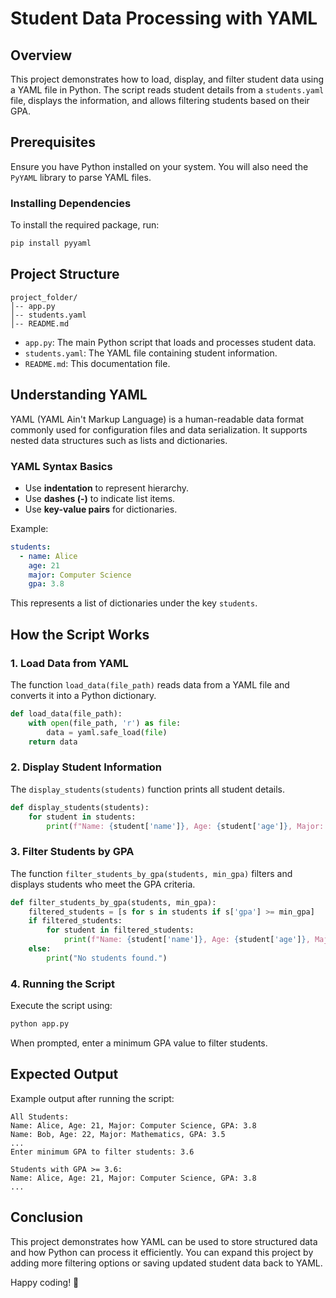 # Student Data Processing with YAML

## Overview
This project demonstrates how to load, display, and filter student data using a YAML file in Python. The script reads student details from a `students.yaml` file, displays the information, and allows filtering students based on their GPA.

## Prerequisites
Ensure you have Python installed on your system. You will also need the `PyYAML` library to parse YAML files.

### Installing Dependencies
To install the required package, run:
```sh
pip install pyyaml
```

## Project Structure
```
project_folder/
│-- app.py
│-- students.yaml
│-- README.md
```
- `app.py`: The main Python script that loads and processes student data.
- `students.yaml`: The YAML file containing student information.
- `README.md`: This documentation file.

## Understanding YAML
YAML (YAML Ain't Markup Language) is a human-readable data format commonly used for configuration files and data serialization. It supports nested data structures such as lists and dictionaries.

### YAML Syntax Basics
- Use **indentation** to represent hierarchy.
- Use **dashes (-)** to indicate list items.
- Use **key-value pairs** for dictionaries.

Example:
```yaml
students:
  - name: Alice
    age: 21
    major: Computer Science
    gpa: 3.8
```
This represents a list of dictionaries under the key `students`.

## How the Script Works
### 1. Load Data from YAML
The function `load_data(file_path)` reads data from a YAML file and converts it into a Python dictionary.
```python
def load_data(file_path):
    with open(file_path, 'r') as file:
        data = yaml.safe_load(file)
    return data
```

### 2. Display Student Information
The `display_students(students)` function prints all student details.
```python
def display_students(students):
    for student in students:
        print(f"Name: {student['name']}, Age: {student['age']}, Major: {student['major']}, GPA: {student['gpa']}")
```

### 3. Filter Students by GPA
The function `filter_students_by_gpa(students, min_gpa)` filters and displays students who meet the GPA criteria.
```python
def filter_students_by_gpa(students, min_gpa):
    filtered_students = [s for s in students if s['gpa'] >= min_gpa]
    if filtered_students:
        for student in filtered_students:
            print(f"Name: {student['name']}, Age: {student['age']}, Major: {student['major']}, GPA: {student['gpa']}")
    else:
        print("No students found.")
```

### 4. Running the Script
Execute the script using:
```sh
python app.py
```
When prompted, enter a minimum GPA value to filter students.

## Expected Output
Example output after running the script:
```
All Students:
Name: Alice, Age: 21, Major: Computer Science, GPA: 3.8
Name: Bob, Age: 22, Major: Mathematics, GPA: 3.5
...
Enter minimum GPA to filter students: 3.6

Students with GPA >= 3.6:
Name: Alice, Age: 21, Major: Computer Science, GPA: 3.8
...
```

## Conclusion
This project demonstrates how YAML can be used to store structured data and how Python can process it efficiently. You can expand this project by adding more filtering options or saving updated student data back to YAML.

Happy coding! 🚀
